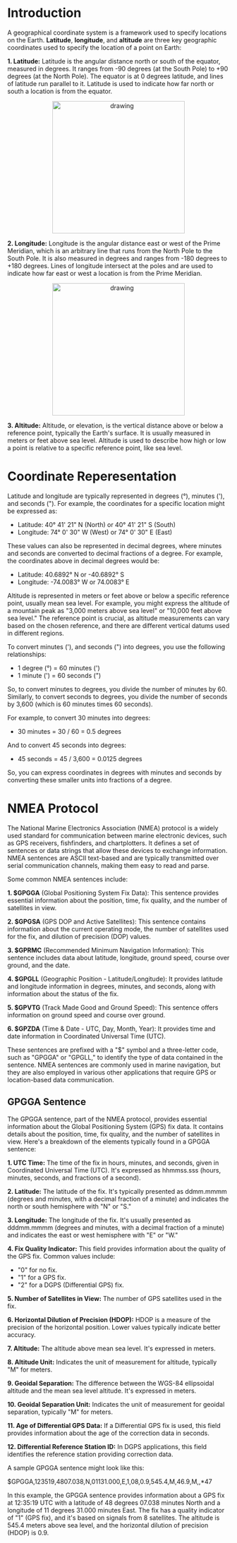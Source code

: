 # Introduction
A geographical coordinate system is a framework used to specify locations on the Earth. **Latitude**, **longitude**, and **altitude** are three key geographic coordinates used to specify the location of a point on Earth:

**1. Latitude:**  Latitude is the angular distance north or south of the equator, measured in degrees. It ranges from -90 degrees (at the South Pole) to +90 degrees (at the North Pole). The equator is at 0 degrees latitude, and lines of latitude run parallel to it. Latitude is used to indicate how far north or south a location is from the equator.

<p align="center"><img src="Latitude.png" alt="drawing" style="width:300px;"/>


**2. Longitude:** Longitude is the angular distance east or west of the Prime Meridian, which is an arbitrary line that runs from the North Pole to the South Pole. It is also measured in degrees and ranges from -180 degrees to +180 degrees. Lines of longitude intersect at the poles and are used to indicate how far east or west a location is from the Prime Meridian.

<p align="center"><img src="Longitude.png" alt="drawing" style="width:300px;"/>

**3. Altitude:** Altitude, or elevation, is the vertical distance above or below a reference point, typically the Earth's surface. It is usually measured in meters or feet above sea level. Altitude is used to describe how high or low a point is relative to a specific reference point, like sea level.

# Coordinate Reperesentation
Latitude and longitude are typically represented in degrees (°), minutes ('), and seconds ("). For example, the coordinates for a specific location might be expressed as:

- Latitude: 40° 41' 21" N (North) or 40° 41' 21" S (South)
- Longitude: 74° 0' 30" W (West) or 74° 0' 30" E (East)

These values can also be represented in decimal degrees, where minutes and seconds are converted to decimal fractions of a degree. For example, the coordinates above in decimal degrees would be:

- Latitude: 40.6892° N or -40.6892° S
- Longitude: -74.0083° W or 74.0083° E

Altitude is represented in meters or feet above or below a specific reference point, usually mean sea level. For example, you might express the altitude of a mountain peak as "3,000 meters above sea level" or "10,000 feet above sea level." The reference point is crucial, as altitude measurements can vary based on the chosen reference, and there are different vertical datums used in different regions.

To convert minutes ('), and seconds (") into degrees, you use the following relationships:

- 1 degree (°) = 60 minutes (')
- 1 minute (') = 60 seconds (") 

So, to convert minutes to degrees, you divide the number of minutes by 60. Similarly, to convert seconds to degrees, you divide the number of seconds by 3,600 (which is 60 minutes times 60 seconds).

For example, to convert 30 minutes into degrees:

- 30 minutes = 30 / 60 = 0.5 degrees

And to convert 45 seconds into degrees:

- 45 seconds = 45 / 3,600 = 0.0125 degrees

So, you can express coordinates in degrees with minutes and seconds by converting these smaller units into fractions of a degree.

# NMEA Protocol
The National Marine Electronics Association (NMEA) protocol is a widely used standard for communication between marine electronic devices, such as GPS receivers, fishfinders, and chartplotters. It defines a set of sentences or data strings that allow these devices to exchange information. NMEA sentences are ASCII text-based and are typically transmitted over serial communication channels, making them easy to read and parse.

Some common NMEA sentences include:

**1. $GPGGA** (Global Positioning System Fix Data): This sentence provides essential information about the position, time, fix quality, and the number of satellites in view.

**2. $GPGSA** (GPS DOP and Active Satellites): This sentence contains information about the current operating mode, the number of satellites used for the fix, and dilution of precision (DOP) values.

**3. $GPRMC** (Recommended Minimum Navigation Information): This sentence includes data about latitude, longitude, ground speed, course over ground, and the date.

**4. $GPGLL** (Geographic Position - Latitude/Longitude): It provides latitude and longitude information in degrees, minutes, and seconds, along with information about the status of the fix.

**5. $GPVTG** (Track Made Good and Ground Speed): This sentence offers information on ground speed and course over ground.

**6. $GPZDA** (Time & Date - UTC, Day, Month, Year): It provides time and date information in Coordinated Universal Time (UTC).

These sentences are prefixed with a "$" symbol and a three-letter code, such as "GPGGA" or "GPGLL," to identify the type of data contained in the sentence. NMEA sentences are commonly used in marine navigation, but they are also employed in various other applications that require GPS or location-based data communication.

## GPGGA Sentence
The GPGGA sentence, part of the NMEA protocol, provides essential information about the Global Positioning System (GPS) fix data. It contains details about the position, time, fix quality, and the number of satellites in view. Here's a breakdown of the elements typically found in a GPGGA sentence:

**1. UTC Time:** The time of the fix in hours, minutes, and seconds, given in Coordinated Universal Time (UTC). It's expressed as hhmmss.sss (hours, minutes, seconds, and fractions of a second).

**2. Latitude:** The latitude of the fix. It's typically presented as ddmm.mmmm (degrees and minutes, with a decimal fraction of a minute) and indicates the north or south hemisphere with "N" or "S."

**3. Longitude:** The longitude of the fix. It's usually presented as dddmm.mmmm (degrees and minutes, with a decimal fraction of a minute) and indicates the east or west hemisphere with "E" or "W."

**4. Fix Quality Indicator:** This field provides information about the quality of the GPS fix. Common values include:
   - "0" for no fix.
   - "1" for a GPS fix.
   - "2" for a DGPS (Differential GPS) fix.

**5. Number of Satellites in View:** The number of GPS satellites used in the fix.

**6. Horizontal Dilution of Precision (HDOP):** HDOP is a measure of the precision of the horizontal position. Lower values typically indicate better accuracy.

**7. Altitude:** The altitude above mean sea level. It's expressed in meters.

**8. Altitude Unit:** Indicates the unit of measurement for altitude, typically "M" for meters.

**9. Geoidal Separation:** The difference between the WGS-84 ellipsoidal altitude and the mean sea level altitude. It's expressed in meters.

**10. Geoidal Separation Unit:** Indicates the unit of measurement for geoidal separation, typically "M" for meters.

**11. Age of Differential GPS Data:** If a Differential GPS fix is used, this field provides information about the age of the correction data in seconds.

**12. Differential Reference Station ID:** In DGPS applications, this field identifies the reference station providing correction data.

A sample GPGGA sentence might look like this:


$GPGGA,123519,4807.038,N,01131.000,E,1,08,0.9,545.4,M,46.9,M,,*47


In this example, the GPGGA sentence provides information about a GPS fix at 12:35:19 UTC with a latitude of 48 degrees 07.038 minutes North and a longitude of 11 degrees 31.000 minutes East. The fix has a quality indicator of "1" (GPS fix), and it's based on signals from 8 satellites. The altitude is 545.4 meters above sea level, and the horizontal dilution of precision (HDOP) is 0.9.